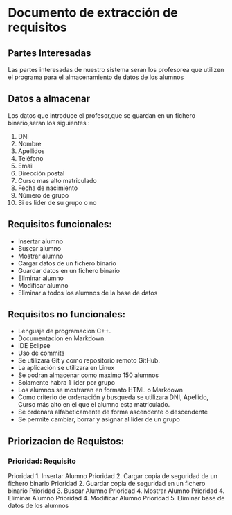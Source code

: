 # Documento de extracción de requisitos


## Partes Interesadas

Las partes interesadas de nuestro sistema seran los profesorea que utilizen el programa para el almacenamiento de datos de los alumnos

## Datos a almacenar

Los datos que introduce el profesor,que se guardan en un fichero binario,seran los siguientes :

1. DNI
2. Nombre
3. Apellidos
4. Teléfono
5. Email
6. Dirección postal
7. Curso mas alto matriculado
8. Fecha de nacimiento
9. Número de grupo
10. Si es lider de su grupo o no


## Requisitos funcionales:
* Insertar alumno
* Buscar alumno
* Mostrar alumno 
* Cargar datos de un fichero binario
* Guardar datos en un fichero binario
* Eliminar alumno
* Modificar alumno
* Eliminar a todos los alumnos de la base de datos


## Requisitos no funcionales:
* Lenguaje de programacion:C++.
* Documentacion en Markdown.
* IDE Eclipse
* Uso de commits
* Se utilizará Git y como repositorio remoto GitHub.
* La aplicación se utilizara en Linux
* Se podran almacenar como maximo 150 alumnos
* Solamente habra 1 lider por grupo
* Los alumnos se mostraran en formato HTML o Markdown
* Como criterio de ordenación y busqueda se utilizara DNI, Apellido, Curso más alto en el que el alumno esta matriculado.
* Se ordenara alfabeticamente de forma ascendente o descendente
* Se permite cambiar, borrar y asignar al lider de un grupo

## Priorizacion de Requistos:
### Prioridad: Requisito
Prioridad 1. Insertar Alumno
Prioridad 2. Cargar copia de seguridad de un fichero binario
Prioridad 2. Guardar copia de seguridad en un fichero binario
Prioridad 3. Buscar Alumno
Prioridad 4. Mostrar Alumno
Prioridad 4. Eliminar Alumno
Prioridad 4. Modificar Alumno
Prioridad 5. Eliminar base de datos de los alumnos
